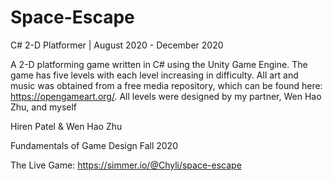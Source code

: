 # Space-Escape
C# 2-D Platformer  | August 2020 - December 2020

A 2-D platforming game written in C# using the Unity Game Engine. The game has five levels with each level increasing in difficulty. All art and music was obtained from a free media repository, which can be found here: https://opengameart.org/. All levels were designed by my partner, Wen Hao Zhu, and myself

Hiren Patel & Wen Hao Zhu

Fundamentals of Game Design Fall 2020 

The Live Game: https://simmer.io/@Chyli/space-escape 
